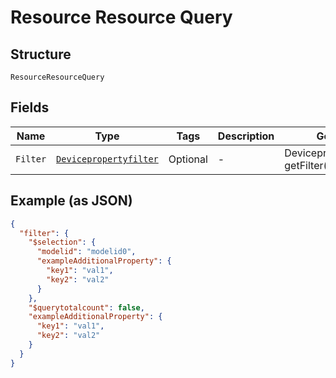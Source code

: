 
# Resource Resource Query

## Structure

`ResourceResourceQuery`

## Fields

| Name | Type | Tags | Description | Getter | Setter |
|  --- | --- | --- | --- | --- | --- |
| `Filter` | [`Devicepropertyfilter`](../../doc/models/devicepropertyfilter.md) | Optional | - | Devicepropertyfilter getFilter() | setFilter(Devicepropertyfilter filter) |

## Example (as JSON)

```json
{
  "filter": {
    "$selection": {
      "modelid": "modelid0",
      "exampleAdditionalProperty": {
        "key1": "val1",
        "key2": "val2"
      }
    },
    "$querytotalcount": false,
    "exampleAdditionalProperty": {
      "key1": "val1",
      "key2": "val2"
    }
  }
}
```

